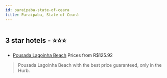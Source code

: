 ```yaml
---
id: paraipaba-state-of-ceara
title: Paraipaba, State of Ceará
---
```


<center><img src="https://static.hotelurbano.com/reservas/prod0/15/15967/5c9a6c425a718_pousada-lagoinha-beach.jpg" alt="" /></center>


##  3 star hotels - ⭐️⭐️⭐️

-    [Pousada Lagoinha Beach](https://www.hurb.com/br/hotels/paraipaba/pousada-lagoinha-beach-15967?cmp=18055) Prices from R$125.92
   > Pousada Lagoinha Beach with the best price guaranteed, only in the Hurb.
